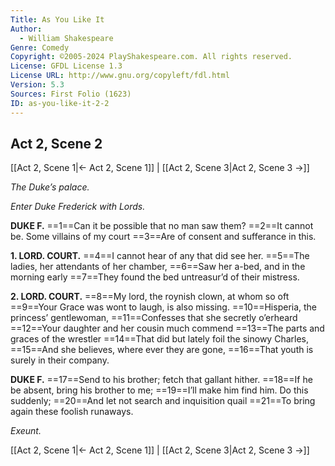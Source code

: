 ```yaml
---
Title: As You Like It
Author: 
  - William Shakespeare
Genre: Comedy
Copyright: ©2005-2024 PlayShakespeare.com. All rights reserved.
License: GFDL License 1.3
License URL: http://www.gnu.org/copyleft/fdl.html
Version: 5.3
Sources: First Folio (1623)
ID: as-you-like-it-2-2
---
```


## Act 2, Scene 2
[[Act 2, Scene 1|← Act 2, Scene 1]] | [[Act 2, Scene 3|Act 2, Scene 3 →]]

*The Duke’s palace.*

*Enter Duke Frederick with Lords.*

**DUKE F.**
==1==Can it be possible that no man saw them?
==2==It cannot be. Some villains of my court
==3==Are of consent and sufferance in this.

**1. LORD. COURT.**
==4==I cannot hear of any that did see her.
==5==The ladies, her attendants of her chamber,
==6==Saw her a-bed, and in the morning early
==7==They found the bed untreasur’d of their mistress.

**2. LORD. COURT.**
==8==My lord, the roynish clown, at whom so oft
==9==Your Grace was wont to laugh, is also missing.
==10==Hisperia, the princess’ gentlewoman,
==11==Confesses that she secretly o’erheard
==12==Your daughter and her cousin much commend
==13==The parts and graces of the wrestler
==14==That did but lately foil the sinowy Charles,
==15==And she believes, where ever they are gone,
==16==That youth is surely in their company.

**DUKE F.**
==17==Send to his brother; fetch that gallant hither.
==18==If he be absent, bring his brother to me;
==19==I’ll make him find him. Do this suddenly;
==20==And let not search and inquisition quail
==21==To bring again these foolish runaways.

*Exeunt.*

[[Act 2, Scene 1|← Act 2, Scene 1]] | [[Act 2, Scene 3|Act 2, Scene 3 →]]